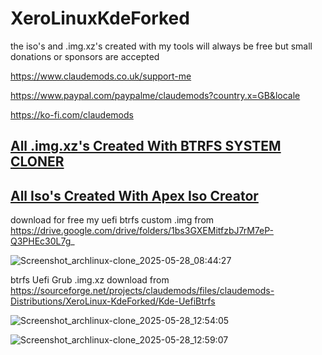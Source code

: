 # XeroLinuxKdeForked

the iso's and .img.xz's created with my tools will always be free but small donations or sponsors are accepted 

https://www.claudemods.co.uk/support-me

https://www.paypal.com/paypalme/claudemods?country.x=GB&locale

https://ko-fi.com/claudemods


##  [All .img.xz's Created With BTRFS SYSTEM CLONER](https://github.com/claudemods/btrfssystemcloner)


##  [All Iso's Created With Apex Iso Creator](https://github.com/claudemods/ApexArchIsoCreatorGuiAppImage)


download for free my uefi btrfs custom .img from https://drive.google.com/drive/folders/1bs3GXEMitfzbJ7rM7eP-Q3PHEc30L7g_




![Screenshot_archlinux-clone_2025-05-28_08:44:27](https://github.com/user-attachments/assets/83ce087e-097d-4744-90a6-ad2b82978bda)


btrfs Uefi Grub .img.xz download from https://sourceforge.net/projects/claudemods/files/claudemods-Distributions/XeroLinux-KdeForked/Kde-UefiBtrfs

![Screenshot_archlinux-clone_2025-05-28_12:54:05](https://github.com/user-attachments/assets/37c1235d-aa96-4463-b299-b5b2a83bedf0)

![Screenshot_archlinux-clone_2025-05-28_12:59:07](https://github.com/user-attachments/assets/197fada8-b806-43f6-b777-96fad487c52b)
